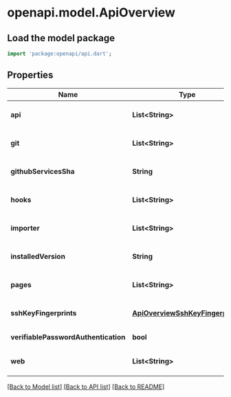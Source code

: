 # openapi.model.ApiOverview

## Load the model package
```dart
import 'package:openapi/api.dart';
```

## Properties
Name | Type | Description | Notes
------------ | ------------- | ------------- | -------------
**api** | **List&lt;String&gt;** |  | [optional] [default to []]
**git** | **List&lt;String&gt;** |  | [optional] [default to []]
**githubServicesSha** | **String** |  | [optional] [default to null]
**hooks** | **List&lt;String&gt;** |  | [optional] [default to []]
**importer** | **List&lt;String&gt;** |  | [optional] [default to []]
**installedVersion** | **String** |  | [optional] [default to null]
**pages** | **List&lt;String&gt;** |  | [optional] [default to []]
**sshKeyFingerprints** | [**ApiOverviewSshKeyFingerprints**](ApiOverviewSshKeyFingerprints.md) |  | [optional] [default to null]
**verifiablePasswordAuthentication** | **bool** |  | [default to null]
**web** | **List&lt;String&gt;** |  | [optional] [default to []]

[[Back to Model list]](../README.md#documentation-for-models) [[Back to API list]](../README.md#documentation-for-api-endpoints) [[Back to README]](../README.md)


